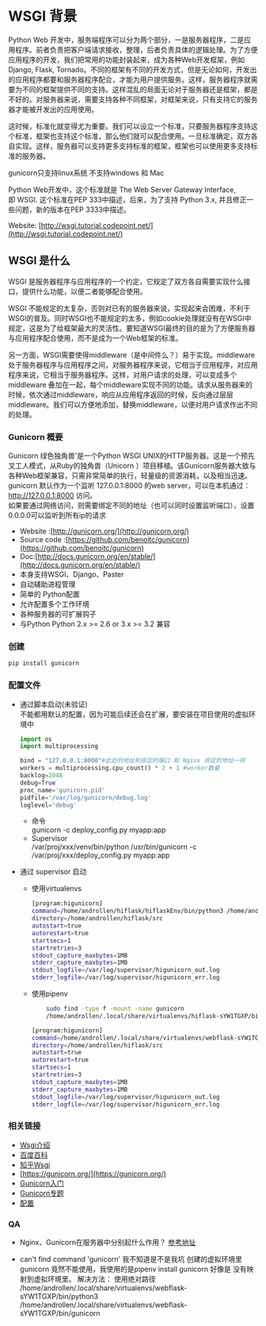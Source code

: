 # WSGI 背景

  Python Web 开发中，服务端程序可以分为两个部分，一是服务器程序，二是应用程序。前者负责把客户端请求接收，整理，后者负责具体的逻辑处理。为了方便应用程序的开发，我们把常用的功能封装起来，成为各种Web开发框架，例如 Django, Flask, Tornado。不同的框架有不同的开发方式，但是无论如何，开发出的应用程序都要和服务器程序配合，才能为用户提供服务。这样，服务器程序就需要为不同的框架提供不同的支持。这样混乱的局面无论对于服务器还是框架，都是不好的。对服务器来说，需要支持各种不同框架，对框架来说，只有支持它的服务器才能被开发出的应用使用。

  这时候，标准化就变得尤为重要。我们可以设立一个标准，只要服务器程序支持这个标准，框架也支持这个标准，那么他们就可以配合使用。一旦标准确定，双方各自实现。这样，服务器可以支持更多支持标准的框架，框架也可以使用更多支持标准的服务器。

  gunicorn只支持linux系统 不支持windows 和 Mac

  Python Web开发中，这个标准就是 The Web Server Gateway Interface, 即 WSGI. 这个标准在PEP 333中描述，后来，为了支持 Python 3.x, 并且修正一些问题，新的版本在PEP 3333中描述。

  Website: [http://wsgi.tutorial.codepoint.net/](http://wsgi.tutorial.codepoint.net/)

## WSGI 是什么

  WSGI 是服务器程序与应用程序的一个约定，它规定了双方各自需要实现什么接口，提供什么功能，以便二者能够配合使用。

  WSGI 不能规定的太复杂，否则对已有的服务器来说，实现起来会困难，不利于WSGI的普及。同时WSGI也不能规定的太多，例如cookie处理就没有在WSGI中规定，这是为了给框架最大的灵活性。要知道WSGI最终的目的是为了方便服务器与应用程序配合使用，而不是成为一个Web框架的标准。

  另一方面，WSGI需要使得middleware（是中间件么？）易于实现。middleware处于服务器程序与应用程序之间，对服务器程序来说，它相当于应用程序，对应用程序来说，它相当于服务器程序。这样，对用户请求的处理，可以变成多个 middleware 叠加在一起，每个middleware实现不同的功能。请求从服务器来的时候，依次通过middleware，响应从应用程序返回的时候，反向通过层层middleware。我们可以方便地添加，替换middleware，以便对用户请求作出不同的处理。

### Gunicorn 概要

  Gunicorn 绿色独角兽'是一个Python WSGI UNIX的HTTP服务器。这是一个预先叉工人模式，从Ruby的独角兽（Unicorn ）项目移植。该Gunicorn服务器大致与各种Web框架兼容，只需非常简单的执行，轻量级的资源消耗，以及相当迅速。
  gunicorn 默认作为一个监听 127.0.0.1:8000 的web server，可以在本机通过： <http://127.0.0.1:8000> 访问。  
  如果要通过网络访问，则需要绑定不同的地址（也可以同时设置监听端口），设置0.0.0.0可以监听到所有ip的请求  

- Website :[http://gunicorn.org/](http://gunicorn.org/)
- Source code :[https://github.com/benoitc/gunicorn](https://github.com/benoitc/gunicorn)
- Doc:[http://docs.gunicorn.org/en/stable/](http://docs.gunicorn.org/en/stable/)
- 本身支持WSGI、Django、Paster
- 自动辅助进程管理
- 简单的 Python配置
- 允许配置多个工作环境
- 各种服务器的可扩展钩子
- 与Python Python 2.x >= 2.6 or 3.x >= 3.2 兼容

### 创建

  ``` bash
  pip install gunicorn  
  ```
  
### 配置文件

- 通过脚本启动(未验证)  
  不能都用默认的配置，因为可能后续还会在扩展，要安装在项目使用的虚拟环境中

  ``` python
  import os
  import multiprocessing

  bind = "127.0.0.1:8000"#此处的地址和绑定的端口 和 Nginx 绑定的地址一样
  workers = multiprocessing.cpu_count() * 2 + 1 #worker数量
  backlog=2048
  debug=True
  proc_name='gunicorn.pid'
  pidfile='/var/log/gunicorn/debug.log'
  loglevel='debug'
  ```

  - 命令  
    gunicorn -c deploy_config.py myapp:app
  - Supervisor  
    /var/proj/xxx/venv/bin/python /usr/bin/gunicorn -c /var/proj/xxx/deploy_config.py myapp:app

- 通过 supervisor 启动
  - 使用virtualenvs

    ``` bash
    [program:higunicorn]
    command=/home/androllen/hiflask/hiflaskEnv/bin/python3 /home/androllen/hiflask/hiflaskEnv/bin/gunicorn -w 4 -b 127.0.0.1:8000 myapp:app
    directory=/home/androllen/hiflask/src
    autostart=true
    autorestart=true
    startsecs=1
    startretries=3
    stdout_capture_maxbytes=1MB
    stderr_capture_maxbytes=1MB
    stdout_logfile=/var/log/supervisor/higunicorn_out.log
    stderr_logfile=/var/log/supervisor/higunicorn_err.log

    ```

  - 使用pipenv

    ``` bash
        sudo find -type f -mount -name gunicorn
        /home/androllen/.local/share/virtualenvs/hiflask-sYW1TGXP/bin/gunicorn
    ```  

    ``` bash
    [program:higunicorn]
    command=/home/androllen/.local/share/virtualenvs/webflask-sYW1TGXP/bin/python3 /home/androllen/.local/share/virtualenvs/webflask-sYW1TGXP/bin/gunicorn -w 4 -b 127.0.0.1:8000 run:app
    directory=/home/androllen/hiflask/src
    autostart=true
    autorestart=true
    startsecs=1
    startretries=3
    stdout_capture_maxbytes=1MB
    stderr_capture_maxbytes=1MB
    stdout_logfile=/var/log/supervisor/higunicorn_out.log
    stderr_logfile=/var/log/supervisor/higunicorn_err.log
    ```

### 相关链接

- [Wsgi介绍](https://blog.csdn.net/on_1y/article/details/18803563)
- [百度百科](https://baike.baidu.com/item/wsgi)
- [知乎Wsgi](https://www.zhihu.com/question/19998865)
- [https://gunicorn.org/](https://gunicorn.org/)
- [Gunicorn入门](https://www.cnblogs.com/ArtsCrafts/p/gunicorn.html)
- [Gunicorn专题](https://www.zhihu.com/topic/19810964/hot)
- [配置](https://www.jianshu.com/p/260f18aa5462)

### QA

- Nginx、Gunicorn在服务器中分别起什么作用？
  [参考地址](https://www.zhihu.com/question/38528616)
  
- can't find command 'gunicorn'
  我不知道是不是我坑
  创建的虚拟环境里 gunicorn 竟然不能使用，我使用的是pipenv install gunicorn
  好像是 没有映射到虚拟环境里。
  解决方法：
  使用绝对路径 /home/androllen/.local/share/virtualenvs/webflask-sYW1TGXP/bin/python3 /home/androllen/.local/share/virtualenvs/webflask-sYW1TGXP/bin/gunicorn
